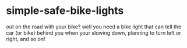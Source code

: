 # simple-safe-bike-lights
out on the road with your bike? well you need a bike light that can tell the car (or bike) behind you when your slowing down, planning to turn left or right, and so on!
